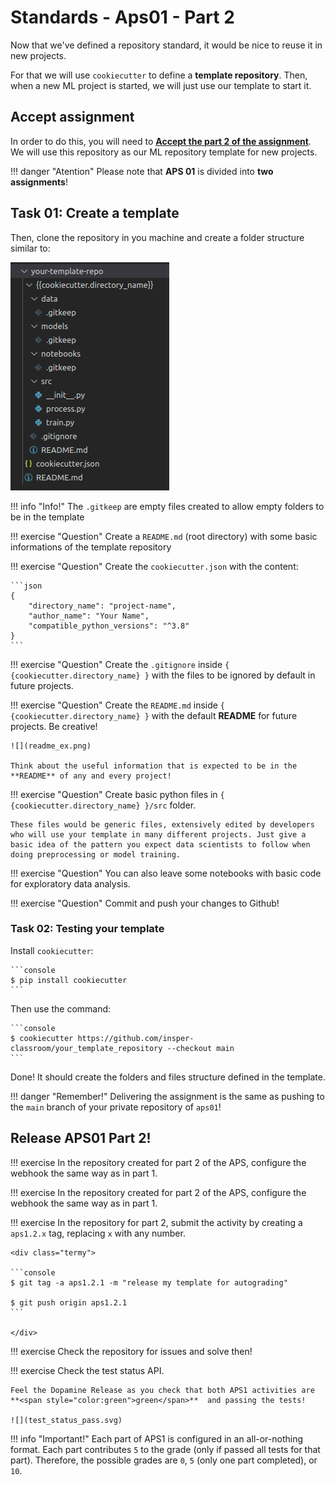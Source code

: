 # Standards - Aps01 - Part 2

Now that we've defined a repository standard, it would be nice to reuse it in new projects.

For that we will use `cookiecutter` to define a **template repository**. Then, when a new ML project is started, we will just use our template to start it.

## Accept assignment

In order to do this, you will need to [**Accept the part 2 of the assignment**](https://classroom.github.com/a/fNFOMYFt). We will use this repository as our ML repository template for new projects.

!!! danger "Atention"
    Please note that **APS 01** is divided into **two assignments**!

## Task 01: Create a template

Then, clone the repository in you machine and create a folder structure similar to:

![](template_folder.png)

!!! info "Info!"
    The `.gitkeep` are empty files created to allow empty folders to be in the template

!!! exercise "Question"
    Create a `README.md` (root directory) with some basic informations of the template repository

!!! exercise "Question"
    Create the `cookiecutter.json` with the content:

    ```json
    {
        "directory_name": "project-name",
        "author_name": "Your Name",
        "compatible_python_versions": "^3.8"
    }
    ```

!!! exercise "Question"
    Create the `.gitignore` inside `{ {cookiecutter.directory_name} }` with the files to be ignored by default in future projects.

!!! exercise "Question"
    Create the `README.md` inside `{ {cookiecutter.directory_name} }` with the default **README** for future projects. Be creative!

    ![](readme_ex.png)

    Think about the useful information that is expected to be in the **README** of any and every project!

!!! exercise "Question"
    Create basic python files in `{ {cookiecutter.directory_name} }/src` folder.

    These files would be generic files, extensively edited by developers who will use your template in many different projects. Just give a basic idea of ​​the pattern you expect data scientists to follow when doing preprocessing or model training.

!!! exercise "Question"
    You can also leave some notebooks with basic code for exploratory data analysis.

!!! exercise "Question"
    Commit and push your changes to Github!


### Task 02: Testing your template

Install `cookiecutter`:

<div class="termy">

    ```console
    $ pip install cookiecutter
    ```

</div>

Then use the command:

<div class="termy">

    ```console
    $ cookiecutter https://github.com/insper-classroom/your_template_repository --checkout main
    ```

</div>

Done! It should create the folders and files structure defined in the template.

!!! danger "Remember!"
    Delivering the assignment is the same as pushing to the `main` branch of your private repository of `aps01`!

## Release APS01 Part 2!

!!! exercise
    In the repository created for part 2 of the APS, configure the webhook the same way as in part 1.


!!! exercise
    In the repository created for part 2 of the APS, configure the webhook the same way as in part 1.

!!! exercise
    In the repository for part 2, submit the activity by creating a `aps1.2.x` tag, replacing `x` with any number.

    <div class="termy">

    ```console
    $ git tag -a aps1.2.1 -m "release my template for autograding"

    $ git push origin aps1.2.1
    ```

    </div>


!!! exercise
    Check the repository for issues and solve then!

!!! exercise
    Check the test status API.
    
    Feel the Dopamine Release as you check that both APS1 activities are **<span style="color:green">green</span>**  and passing the tests!

    ![](test_status_pass.svg)

!!! info "Important!"
    Each part of APS1 is configured in an all-or-nothing format. Each part contributes `5` to the grade (only if passed all tests for that part). Therefore, the possible grades are `0`, `5` (only one part completed), or `10`.